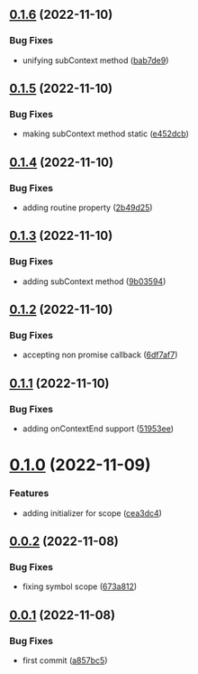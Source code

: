 ## [0.1.6](https://github.com/maxmilhas/winston-context-logger-open-telemetry/compare/v0.1.5...v0.1.6) (2022-11-10)


### Bug Fixes

* unifying subContext method ([bab7de9](https://github.com/maxmilhas/winston-context-logger-open-telemetry/commit/bab7de9462a4ac8f6ffb6c0df92f922ded1ac402))

## [0.1.5](https://github.com/maxmilhas/winston-context-logger-open-telemetry/compare/v0.1.4...v0.1.5) (2022-11-10)


### Bug Fixes

* making subContext method static ([e452dcb](https://github.com/maxmilhas/winston-context-logger-open-telemetry/commit/e452dcb75f9fc22f11bed8298d1cd03f1db1bb21))

## [0.1.4](https://github.com/maxmilhas/winston-context-logger-open-telemetry/compare/v0.1.3...v0.1.4) (2022-11-10)


### Bug Fixes

* adding routine property ([2b49d25](https://github.com/maxmilhas/winston-context-logger-open-telemetry/commit/2b49d2505ba2040cb28207c0e3c42d048e7a637d))

## [0.1.3](https://github.com/maxmilhas/winston-context-logger-open-telemetry/compare/v0.1.2...v0.1.3) (2022-11-10)


### Bug Fixes

* adding subContext method ([9b03594](https://github.com/maxmilhas/winston-context-logger-open-telemetry/commit/9b03594f400b1fc03b0937676fe2298c8ee61e46))

## [0.1.2](https://github.com/maxmilhas/winston-context-logger-open-telemetry/compare/v0.1.1...v0.1.2) (2022-11-10)


### Bug Fixes

* accepting non promise callback ([6df7af7](https://github.com/maxmilhas/winston-context-logger-open-telemetry/commit/6df7af7a42cbc8e456495a2bbf2c5249c3cce8e3))

## [0.1.1](https://github.com/maxmilhas/winston-context-logger-open-telemetry/compare/v0.1.0...v0.1.1) (2022-11-10)


### Bug Fixes

* adding onContextEnd support ([51953ee](https://github.com/maxmilhas/winston-context-logger-open-telemetry/commit/51953ee28e47de8e90d56eeb2c85dd8c5ec7ac06))

# [0.1.0](https://github.com/maxmilhas/winston-context-logger-open-telemetry/compare/v0.0.2...v0.1.0) (2022-11-09)


### Features

* adding initializer for scope ([cea3dc4](https://github.com/maxmilhas/winston-context-logger-open-telemetry/commit/cea3dc4a1e38d9f2551b9b1f67a08806e3b0ce61))

## [0.0.2](https://github.com/maxmilhas/winston-context-logger-open-telemetry/compare/v0.0.1...v0.0.2) (2022-11-08)


### Bug Fixes

* fixing symbol scope ([673a812](https://github.com/maxmilhas/winston-context-logger-open-telemetry/commit/673a812911477c07632b83fb7b72a3a104ecfe2d))

## [0.0.1](https://github.com/maxmilhas/winston-context-logger-open-telemetry/compare/v0.0.0...v0.0.1) (2022-11-08)


### Bug Fixes

* first commit ([a857bc5](https://github.com/maxmilhas/winston-context-logger-open-telemetry/commit/a857bc5a31e5859ec809e0ebc399765338f741ae))
